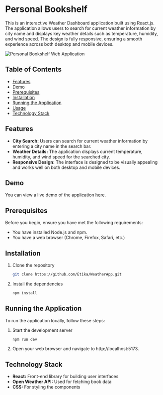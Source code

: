 # Personal Bookshelf

This is an interactive Weather Dashboard application built using React.js. The application allows users to search for current weather information by city name and displays key weather details such as temperature, humidity, and wind speed. The design is fully responsive, ensuring a smooth experience across both desktop and mobile devices.


![Personal Bookshelf Web Application](bookshelf.png)


## Table of Contents

- [Features](#features)
- [Demo](#demo)
- [Prerequisites](#prerequisites)
- [Installation](#installation)
- [Running the Application](#running-the-application)
- [Usage](#usage)
- [Technology Stack](#technology-stack)

## Features

- **City Search:** Users can search for current weather information by entering a city name in the search bar.
- **Weather Details:** The application displays current temperature, humidity, and wind speed for the searched city.
- **Responsive Design:** The interface is designed to be visually appealing and works well on both desktop and mobile devices.


## Demo

You can view a live demo of the application [here](https://booksmanager.vercel.app/).

## Prerequisites

Before you begin, ensure you have met the following requirements:

- You have installed Node.js and npm.
- You have a web browser (Chrome, Firefox, Safari, etc.)

## Installation

1. Clone the repository
   ```bash
   git clone https://github.com/Etika/WeatherApp.git

2. Install the dependencies
   ```bash
   npm install

## Running the Application

To run the application locally, follow these steps:

1.  Start the development server
    ```bash
    npm run dev
    
2.  Open your web browser and navigate to http://localhost:5173.

## Technology Stack

- **React:** Front-end library for building user interfaces
- **Open Weather API:** Used for fetching book data
- **CSS:** For styling the components
